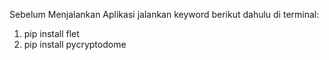 Sebelum Menjalankan Aplikasi jalankan keyword berikut dahulu di terminal:
1. pip install flet
2. pip install pycryptodome
